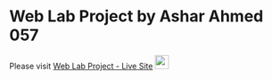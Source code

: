 <h1>Web Lab Project by Ashar Ahmed 057</h1>
Please visit <a href="https://asharahmed1.github.io/web-lab">Web Lab Project - Live Site</a> <img src="https://cultofthepartyparrot.com/parrots/hd/githubparrot.gif" width="25" height="25"/>
